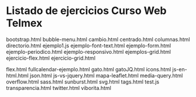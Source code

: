 # Listado de ejercicios Curso Web Telmex


bootstrap.html
bubble-menu.html
cambio.html
centrado.html
columnas.html
directorio.html
ejemplo1.js
ejemplo-font-text.html
ejemplo-form.html
ejemplo-periodico.html
ejemplo-responsivo.html
ejemplos-grid.html
ejercicio-flex.html
ejercicio-grid.html

flex.html
fullcalendar-ejemplo.html
gato.html
gatoJQ.html
icons.html
js-en-html.html
json.html
js-vs-jquery.html
mapa-leaflet.html
media-query.html
overflow.html
sass.html
sunburst.html
svg.html
tags.html
test.js
transparencia.html
twitter.html
viborita.html